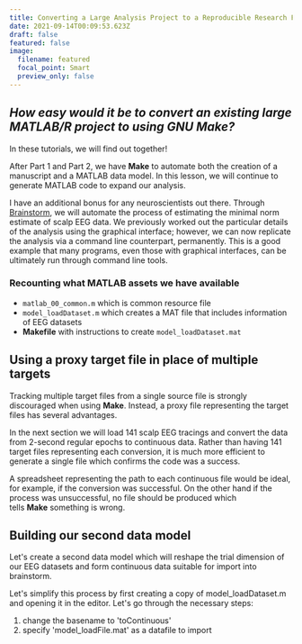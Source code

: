 ```yaml
---
title: Converting a Large Analysis Project to a Reproducible Research Framework Part 3
date: 2021-09-14T00:09:53.623Z
draft: false
featured: false
image:
  filename: featured
  focal_point: Smart
  preview_only: false
---
```

## *How easy would it be to convert an existing large MATLAB/R project to using GNU Make?*

In these tutorials, we will find out together!

After Part 1 and Part 2, we have **Make** to automate both the creation of a manuscript and a MATLAB data model. In this lesson, we will continue to generate MATLAB code to expand our analysis.

I have an additional bonus for any neuroscientists out there. Through [Brainstorm](https://neuroimage.usc.edu/brainstorm/Introduction), we will automate the process of estimating the minimal norm estimate of scalp EEG data. We previously worked out the particular details of the analysis using the graphical interface; however, we can now replicate the analysis via a command line counterpart, permanently. This is a good example that many programs, even those with graphical interfaces, can be ultimately run through command line tools.

### Recounting what MATLAB assets we have available

* `matlab_00_common.m` which is common resource file
* `model_loadDataset.m` which creates a MAT file that includes information of EEG datasets
* **Makefile** with instructions to create `model_loadDataset.mat`

## Using a proxy target file in place of multiple targets

Tracking multiple target files from a single source file is strongly discouraged when using **Make**. Instead, a proxy file representing the target files has several advantages.

In the next section we will load 141 scalp EEG tracings and convert the data from 2-second regular epochs to continuous data. Rather than having 141 target files representing each conversion, it is much more efficient to generate a single file which confirms the code was a success.

A spreadsheet representing the path to each continuous file would be ideal, for example, if the conversion was successful. On the other hand if the process was unsuccessful, no file should be produced which tells **Make** something is wrong.

## Building our second data model

Let's create a second data model which will reshape the trial dimension of our EEG datasets and form continuous data suitable for import into brainstorm. 

Let's simplify this process by first creating a copy of model_loadDataset.m and opening it in the editor. Let's go through the necessary steps:

1. change the basename to 'toContinuous'
2. specify 'model_loadFile.mat' as a datafile to import